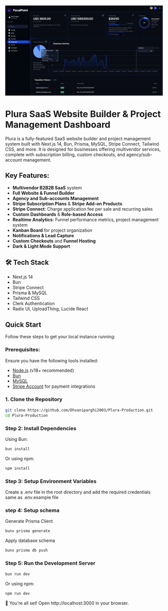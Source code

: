 ![Preview](public/assets/preview.png)
# Plura SaaS Website Builder & Project Management Dashboard

Plura is a fully-featured SaaS website builder and project management system built with Next.js 14, Bun, Prisma, MySQL, Stripe Connect, Tailwind CSS, and more. It is designed for businesses offering multivendor services, complete with subscription billing, custom checkouts, and agency/sub-account management.

## Key Features:
- **Multivendor B2B2B SaaS** system
- **Full Website & Funnel Builder**
- **Agency and Sub-accounts Management**
- **Stripe Subscription Plans** & **Stripe Add-on Products**
- **Stripe Connect**: Charge application fee per sale and recurring sales
- **Custom Dashboards** & **Role-based Access**
- **Realtime Analytics**: Funnel performance metrics, project management system
- **Kanban Board** for project organization
- **Notifications & Lead Capture**
- **Custom Checkouts** and **Funnel Hosting**
- **Dark & Light Mode Support**

## 🛠 Tech Stack  
- Next.js 14
- Bun
- Stripe Connect
- Prisma & MySQL
- Tailwind CSS
- Clerk Authentication
- Radix UI, UploadThing, Lucide React 


## Quick Start
Follow these steps to get your local instance running:

### Prerequisites:
Ensure you have the following tools installed:
- [Node.js](https://nodejs.org/) (v18+ recommended)
- [Bun](https://bun.sh/)
- [MySQL](https://www.mysql.com/)
- [Stripe Account](https://stripe.com/) for payment integrations

### 1. Clone the Repository
```bash
git clone https://github.com/Dhvaniparghi2003/Plura-Production.git
cd Plura-Production
```

### Step 2: Install Dependencies
Using Bun:
```bash
bun install
```
Or using npm:
```bash
npm install
```

### Step 3: Setup Environment Variables
Create a .env file in the root directory and add the required credentials same as .env.example file

### step 4: Setup schema 
Generate Prisma Client
```bash
bunx prisma generate
```
Apply database schema
```bash
bunx prisma db push
```
### Step 5: Run the Development Server
```bash
bun run dev
```
Or using npm:
```bash
npm run dev
```
🎉 You're all set! Open http://localhost:3000 in your browser.




